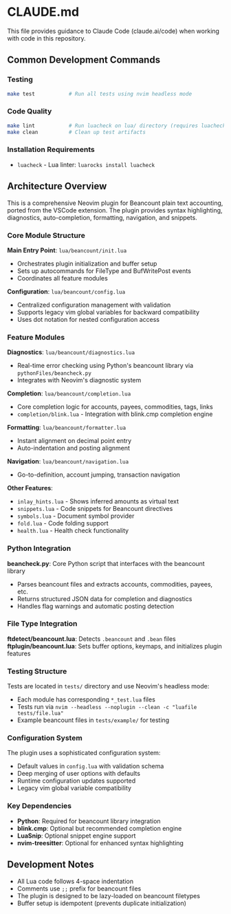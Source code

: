 # CLAUDE.md

This file provides guidance to Claude Code (claude.ai/code) when working with code in this repository.

## Common Development Commands

### Testing

```bash
make test           # Run all tests using nvim headless mode
```

### Code Quality

```bash
make lint           # Run luacheck on lua/ directory (requires luacheck)
make clean          # Clean up test artifacts
```

### Installation Requirements

- `luacheck` - Lua linter: `luarocks install luacheck`

## Architecture Overview

This is a comprehensive Neovim plugin for Beancount plain text accounting, ported from the VSCode extension. The plugin provides syntax highlighting, diagnostics, auto-completion, formatting, navigation, and snippets.

### Core Module Structure

**Main Entry Point**: `lua/beancount/init.lua`

- Orchestrates plugin initialization and buffer setup
- Sets up autocommands for FileType and BufWritePost events
- Coordinates all feature modules

**Configuration**: `lua/beancount/config.lua`

- Centralized configuration management with validation
- Supports legacy vim global variables for backward compatibility
- Uses dot notation for nested configuration access

### Feature Modules

**Diagnostics**: `lua/beancount/diagnostics.lua`

- Real-time error checking using Python's beancount library via `pythonFiles/beancheck.py`
- Integrates with Neovim's diagnostic system

**Completion**: `lua/beancount/completion.lua`

- Core completion logic for accounts, payees, commodities, tags, links
- `completion/blink.lua` - Integration with blink.cmp completion engine

**Formatting**: `lua/beancount/formatter.lua`

- Instant alignment on decimal point entry
- Auto-indentation and posting alignment

**Navigation**: `lua/beancount/navigation.lua`

- Go-to-definition, account jumping, transaction navigation

**Other Features**:

- `inlay_hints.lua` - Shows inferred amounts as virtual text
- `snippets.lua` - Code snippets for Beancount directives
- `symbols.lua` - Document symbol provider
- `fold.lua` - Code folding support
- `health.lua` - Health check functionality

### Python Integration

**beancheck.py**: Core Python script that interfaces with the beancount library

- Parses beancount files and extracts accounts, commodities, payees, etc.
- Returns structured JSON data for completion and diagnostics
- Handles flag warnings and automatic posting detection

### File Type Integration

**ftdetect/beancount.lua**: Detects `.beancount` and `.bean` files
**ftplugin/beancount.lua**: Sets buffer options, keymaps, and initializes plugin features

### Testing Structure

Tests are located in `tests/` directory and use Neovim's headless mode:

- Each module has corresponding `*_test.lua` files
- Tests run via `nvim --headless --noplugin --clean -c "luafile tests/file.lua"`
- Example beancount files in `tests/example/` for testing

### Configuration System

The plugin uses a sophisticated configuration system:

- Default values in `config.lua` with validation schema
- Deep merging of user options with defaults
- Runtime configuration updates supported
- Legacy vim global variable compatibility

### Key Dependencies

- **Python**: Required for beancount library integration
- **blink.cmp**: Optional but recommended completion engine
- **LuaSnip**: Optional snippet engine support
- **nvim-treesitter**: Optional for enhanced syntax highlighting

## Development Notes

- All Lua code follows 4-space indentation
- Comments use `;;` prefix for beancount files
- The plugin is designed to be lazy-loaded on beancount filetypes
- Buffer setup is idempotent (prevents duplicate initialization)
